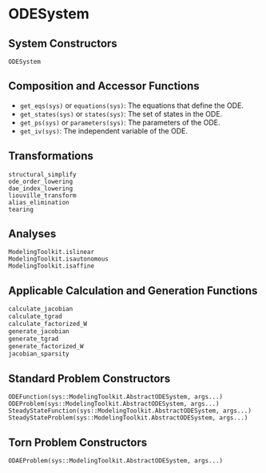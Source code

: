 # ODESystem

## System Constructors

```@docs
ODESystem
```

## Composition and Accessor Functions

- `get_eqs(sys)` or `equations(sys)`: The equations that define the ODE.
- `get_states(sys)` or `states(sys)`: The set of states in the ODE.
- `get_ps(sys)` or `parameters(sys)`: The parameters of the ODE.
- `get_iv(sys)`: The independent variable of the ODE.

## Transformations

```@docs
structural_simplify
ode_order_lowering
dae_index_lowering
liouville_transform
alias_elimination
tearing
```

## Analyses

```@docs
ModelingToolkit.islinear
ModelingToolkit.isautonomous
ModelingToolkit.isaffine
```

## Applicable Calculation and Generation Functions

```julia
calculate_jacobian
calculate_tgrad
calculate_factorized_W
generate_jacobian
generate_tgrad
generate_factorized_W
jacobian_sparsity
```

## Standard Problem Constructors

```@docs
ODEFunction(sys::ModelingToolkit.AbstractODESystem, args...)
ODEProblem(sys::ModelingToolkit.AbstractODESystem, args...)
SteadyStateFunction(sys::ModelingToolkit.AbstractODESystem, args...)
SteadyStateProblem(sys::ModelingToolkit.AbstractODESystem, args...)
```

## Torn Problem Constructors

```@docs
ODAEProblem(sys::ModelingToolkit.AbstractODESystem, args...)
```
